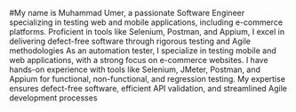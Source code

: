 #My name is Muhammad Umer, a passionate Software Engineer specializing in testing web and mobile applications, including e-commerce platforms. Proficient in tools like Selenium, Postman, and Appium, I excel in delivering defect-free software through rigorous testing and Agile methodologies​ As an automation tester, I specialize in testing mobile and web applications, with a strong focus on e-commerce websites. I have hands-on experience with tools like Selenium, JMeter, Postman, and Appium for functional, non-functional, and regression testing. My expertise ensures defect-free software, efficient API validation, and streamlined Agile development processes​
